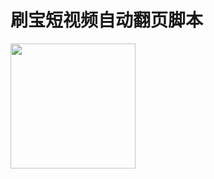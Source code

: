 # 刷宝短视频自动翻页脚本

<img width="200" height="200" src="https://upload-images.jianshu.io/upload_images/17915263-70b24230a37f2df3.png?imageMogr2/auto-orient/strip|imageView2/2/w/720/format/webp">